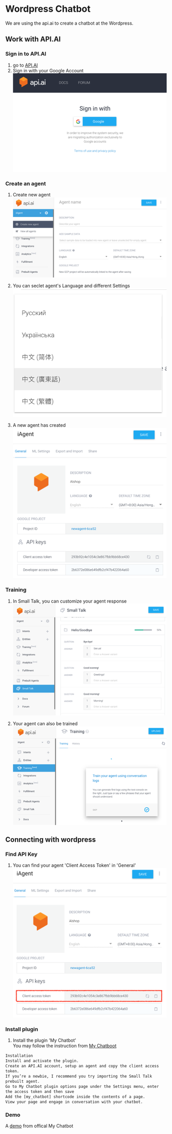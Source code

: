 # Wordpress Chatbot
We are using the api.ai to create a chatbot at the Wordpress.

## Work with API.AI
### Sign in to API.AI
1. go to [API.AI](https://api.ai/)
2. Sign in with your Google Account
![](https://github.com/i01er/wordpress_chatbot/blob/master/images/login.png)


### Create an agent
1. Create new agent
![](https://github.com/i01er/wordpress_chatbot/blob/master/images/CreateAgent.png)

2. You can seclet agent's Language and different Settings
![](https://github.com/i01er/wordpress_chatbot/blob/master/images/Language.png)

3. A new agent has created
![](https://github.com/i01er/wordpress_chatbot/blob/master/images/Agent.png)


### Training
1. In Small Talk, you can customize your agent response
![](https://github.com/i01er/wordpress_chatbot/blob/master/images/SmallTalk.png)

2. Your agent can also be trained
![](https://github.com/i01er/wordpress_chatbot/blob/master/images/Training.png)


## Connecting with wordpress
### Find API Key
1. You can find your agent 'Client Access Token' in 'General'
![](https://github.com/i01er/wordpress_chatbot/blob/master/images/Key.png)


### Install plugin
1. Install the plugin 'My Chatbot'  
You may follow the instruction from [My Chatboot](https://wordpress.org/plugins/my-chatbot/#installation)

```
Installation  
Install and activate the plugin.
Create an API.AI account, setup an agent and copy the client access token.  
If you’re a newbie, I recommend you try importing the Small Talk prebuilt agent.  
Go to My Chatbot plugin options page under the Settings menu, enter the access token and then save  
Add the [my_chatbot] shortcode inside the contents of a page. 
View your page and engage in conversation with your chatbot.
```

### Demo
A [demo](https://danielpowney.com/my-chatbot-demo/) from offical My Chatbot
